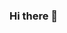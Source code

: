 ### Hi there 👋

<!--
**EvanDartez/EvanDartez** is a ✨ _special_ ✨ repository because its `README.md` (this file) appears on your GitHub profile.

Here are some ideas to get you started:

- 🔭 I’m currently working on completing my Bachelors in Neuroscience / Computer Science
- 🌱 I’m currently learning Data Visualization, Intro to Algortihms, Intro to Comp Sys and Net
- 📫 How to reach me: edartez1@tulane.edu
- ⚡ Fun fact: The mitochondria is the powerhouse of the cell.
-->
